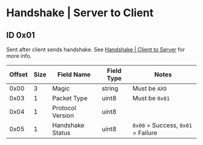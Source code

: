 # Handshake | Server to Client

## ID 0x01

Sent after client sends handshake. See [Handshake | Client to Server](../clientToServer/0x01_handshake.md) for more info.

<table>
    <thead>
        <tr>
            <th>Offset</th>
            <th>Size</th>
            <th>Field Name</th>
            <th>Field Type</th>
            <th>Notes</th>
        </tr>
    </thead>
    <tbody>
    <tr>
        <td>0x00</td>
        <td>3</td>
        <td>Magic</td>
        <td>string</td>
        <td>Must be <code>AXO</code></td>
    </tr>
        <tr>
        <td>0x03</td>
        <td>1</td>
        <td>Packet Type</td>
        <td>uint8</td>
        <td>Must be <code>0x01</code></td>
    </tr>
    <tr>
        <td>0x04</td>
        <td>1</td>
        <td>Protocol Version</td>
        <td>uint8</td>
    </tr>
    <tr>
        <td>0x05</td>
        <td>1</td>
        <td>Handshake Status</td>
        <td>uint8</td>
        <td><code>0x00</code> = Success, <code>0x01</code> = Failure</td>
    </tbody>
</table>
